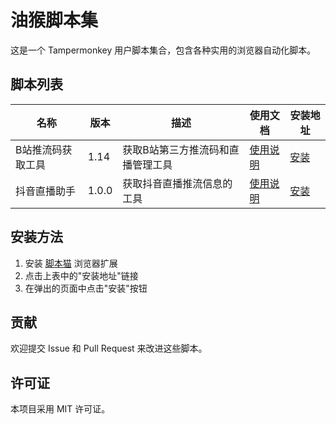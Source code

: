 # 油猴脚本集

这是一个 Tampermonkey 用户脚本集合，包含各种实用的浏览器自动化脚本。

## 脚本列表

| 名称 | 版本 | 描述 | 使用文档 | 安装地址 |
|------|------|------|----------|----------|
| B站推流码获取工具 | 1.14 | 获取B站第三方推流码和直播管理工具 | [使用说明](./docs/bilibili-live-helper.md) | [安装](https://raw.githubusercontent.com/xifan2333/userscripts/main/scripts/bilibili-live-helper.user.js) |
| 抖音直播助手 | 1.0.0 | 获取抖音直播推流信息的工具 | [使用说明](./docs/douyin-live-helper.md) | [安装](https://raw.githubusercontent.com/xifan2333/userscripts/main/scripts/douyin-live-helper.user.js) |

## 安装方法

1. 安装 [脚本猫](https://docs.scriptcat.org/) 浏览器扩展
2. 点击上表中的"安装地址"链接
3. 在弹出的页面中点击"安装"按钮

## 贡献

欢迎提交 Issue 和 Pull Request 来改进这些脚本。

## 许可证

本项目采用 MIT 许可证。

